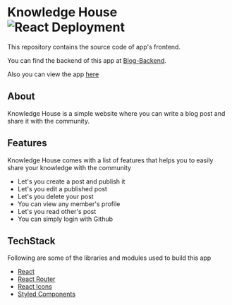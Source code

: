 # Knowledge House ![React Deployment](https://github.com/sukhiboi/blog-frontend/workflows/build/badge.svg)

This repository contains the source code of app's frontend.

You can find the backend of this app at [Blog-Backend](https://github.com/sukhiboi/blog-backend).

Also you can view the app [here](https://knowledge-house.herokuapp.com/)

## About

Knowledge House is a simple website where you can write a blog post and share it with the community.

## Features

Knowledge House comes with a list of features that helps you to easily share your knowledge with the community

- Let's you create a post and publish it
- Let's you edit a published post
- Let's you delete your post
- You can view any member's profile
- Let's you read other's post
- You can simply login with Github

## TechStack

Following are some of the libraries and modules used to build this app

- [React](https://reactjs.org/)
- [React Router](https://reactrouter.com/)
- [React Icons](https://react-icons.github.io/react-icons/)
- [Styled Components](https://styled-components.com/)
  